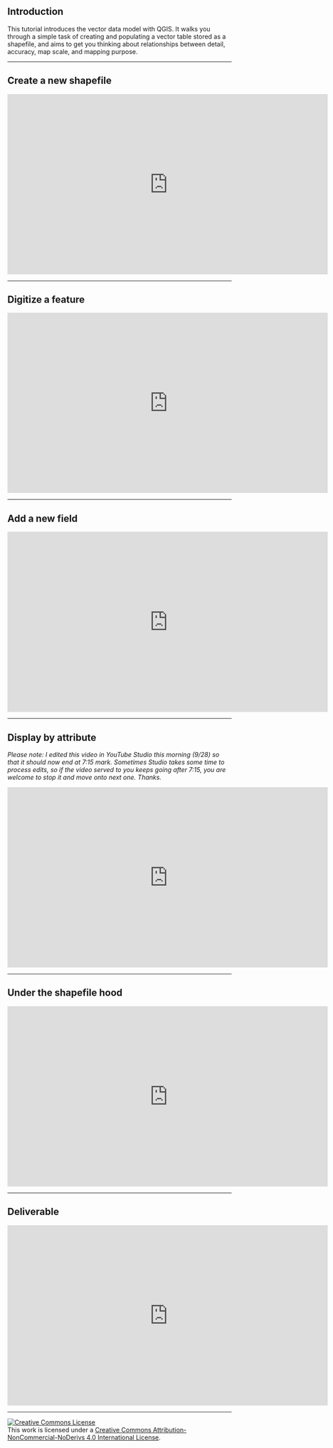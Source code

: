 ## Introduction  

This tutorial introduces the vector data model with QGIS. It walks you through a simple task of creating and populating a vector table stored as a shapefile, and aims to get you thinking about relationships between detail, accuracy, map scale, and mapping purpose.  

---

## Create a new shapefile 

<iframe width="720" height="405" src="https://www.youtube.com/embed/7RNiQBXy_Ds?si=bt0gOeSVXGch2RoY" title="YouTube video player" frameborder="0" allow="accelerometer; autoplay; clipboard-write; encrypted-media; gyroscope; picture-in-picture; web-share" allowfullscreen></iframe>

---

## Digitize a feature  

<iframe width="720" height="405" src="https://www.youtube.com/embed/6QYmjcSmO7A?si=18y-JQYTD5sgEDS6" title="YouTube video player" frameborder="0" allow="accelerometer; autoplay; clipboard-write; encrypted-media; gyroscope; picture-in-picture; web-share" allowfullscreen></iframe>

---

## Add a new field 

<iframe width="720" height="405" src="https://www.youtube.com/embed/09vY1GHxGdU?si=2yjjb2BSWIOCrIVc" title="YouTube video player" frameborder="0" allow="accelerometer; autoplay; clipboard-write; encrypted-media; gyroscope; picture-in-picture; web-share" allowfullscreen></iframe>

---

## Display by attribute  

_Please note: I edited this video in YouTube Studio this morning (9/28) so that it should now end at 7:15 mark. Sometimes Studio takes some time to process edits, so if the video served to you keeps going after 7:15, you are welcome to stop it and move onto next one. Thanks._ 

<iframe width="720" height="405" src="https://www.youtube.com/embed/OCRhrz25D_k?si=33eThxPVfoMprUhH" title="YouTube video player" frameborder="0" allow="accelerometer; autoplay; clipboard-write; encrypted-media; gyroscope; picture-in-picture; web-share" allowfullscreen></iframe>

---

## Under the shapefile hood

<iframe width="720" height="405" src="https://www.youtube.com/embed/ZkrcWxef4U4?si=dbWGyyHAtMXrRJx7" title="YouTube video player" frameborder="0" allow="accelerometer; autoplay; clipboard-write; encrypted-media; gyroscope; picture-in-picture; web-share" allowfullscreen></iframe>

---

## Deliverable

<iframe width="720" height="405" src="https://www.youtube.com/embed/UNU6uHr9mlk?si=PTxymZmDAtrQMLOa" title="YouTube video player" frameborder="0" allow="accelerometer; autoplay; clipboard-write; encrypted-media; gyroscope; picture-in-picture; web-share" allowfullscreen></iframe>

---

<a rel="license" href="http://creativecommons.org/licenses/by-nc-nd/4.0/"><img alt="Creative Commons License" style="border-width:0" src="https://i.creativecommons.org/l/by-nc-nd/4.0/88x31.png" /></a><br />This work is licensed under a <a rel="license" href="http://creativecommons.org/licenses/by-nc-nd/4.0/">Creative Commons Attribution-NonCommercial-NoDerivs 4.0 International License</a>.
